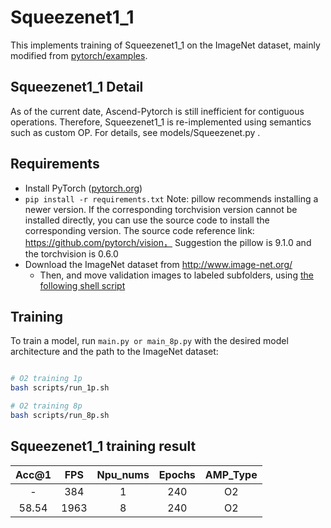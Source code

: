 # Squeezenet1_1

This implements training of Squeezenet1_1 on the ImageNet dataset, mainly modified from [pytorch/examples](https://github.com/pytorch/examples/tree/master/imagenet). 

## Squeezenet1_1 Detail

As of the current date, Ascend-Pytorch is still inefficient for contiguous operations. 
Therefore, Squeezenet1_1 is re-implemented using semantics such as custom OP. For details, see models/Squeezenet.py . 


## Requirements 

- Install PyTorch ([pytorch.org](http://pytorch.org))
- `pip install -r requirements.txt`
  Note: pillow recommends installing a newer version. If the corresponding torchvision version cannot be installed directly, you can use the source code to install the corresponding version. The source code reference link: https://github.com/pytorch/vision，
Suggestion the pillow is 9.1.0 and the torchvision is 0.6.0
- Download the ImageNet dataset from http://www.image-net.org/
    - Then, and move validation images to labeled subfolders, using [the following shell script](https://raw.githubusercontent.com/soumith/imagenetloader.torch/master/valprep.sh)

## Training 

To train a model, run `main.py or main_8p.py` with the desired model architecture and the path to the ImageNet dataset:

```bash

# O2 training 1p
bash scripts/run_1p.sh

# O2 training 8p
bash scripts/run_8p.sh
```

## Squeezenet1_1 training result 

| Acc@1       | FPS       | Npu_nums | Epochs   | AMP_Type |
| :------:    | :------:  | :------: | :------: | :------: |
| -           | 384       | 1        | 240      | O2       |
| 58.54       | 1963      | 8        | 240      | O2       |



